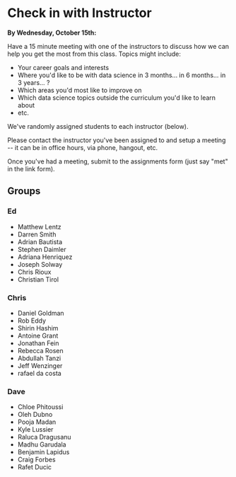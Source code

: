 # Check in with Instructor 

**By Wednesday, October 15th:**

Have a 15 minute meeting with one of the instructors to discuss how we can help you get the most from this class.  Topics might include:

* Your career goals and interests
* Where you'd like to be with data science in 3 months... in 6 months... in 3 years... ?
* Which areas you'd most like to improve on
* Which data science topics outside the curriculum you'd like to learn about
* etc.

We've randomly assigned students to each instructor (below).

Please contact the instructor you've been assigned to and setup a meeting -- it can be in office hours, via phone, hangout, etc.

Once you've had a meeting, submit to the assignments form (just say "met" in the link form).



## Groups



### Ed

* Matthew Lentz
* Darren Smith
* Adrian Bautista
* Stephen Daimler
* Adriana Henriquez
* Joseph Solway
* Chris Rioux
* Christian Tirol


### Chris

* Daniel Goldman
* Rob Eddy
* Shirin Hashim
* Antoine Grant
* Jonathan Fein
* Rebecca Rosen
* Abdullah Tanzi
* Jeff Wenzinger
* rafael da costa

### Dave

* Chloe Phitoussi
* Oleh Dubno
* Pooja Madan
* Kyle Lussier
* Raluca Dragusanu
* Madhu Garudala
* Benjamin Lapidus
* Craig Forbes
* Rafet Ducic
